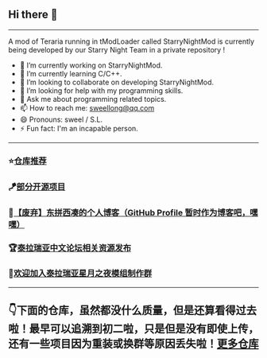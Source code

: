 ## Hi there 👋
---
A mod of Teraria running in tModLoader called StarryNightMod is currently being developed by our Starry Night Team in a private repository !

- 🔭 I’m currently working on StarryNightMod.
- 🌱 I’m currently learning C/C++.
- 👯 I’m looking to collaborate on developing StarryNightMod.
- 🤔 I’m looking for help with my programming skills.
- 💬 Ask me about programming related topics.
- 📫 How to reach me: sweellong@qq.com
- 😄 Pronouns: sweel / S.L.
- ⚡ Fun fact: I'm an incapable person.
---
### ⭐[仓库推荐](https://github.com/SweelLong?tab=stars)
### 🪁[部分开源项目](https://github.com/SweelLong)
### 📢[【废弃】东拼西凑的个人博客（GitHub Profile 暂时作为博客吧，嘿嘿）](https://sweellong.github.io)
### 🏆[泰拉瑞亚中文论坛相关资源发布](https://www.bbstr.net/members/18970/#resources)
### 💎[欢迎加入泰拉瑞亚星月之夜模组制作群](https://qm.qq.com/q/H72ISrEAsW)
---
## 👇下面的仓库，虽然都没什么质量，但是还算看得过去啦！最早可以追溯到初二啦，只是但是没有即使上传，还有一些项目因为重装或换群等原因丢失啦！[更多仓库](https://github.com/SweelLong?tab=repositories)
